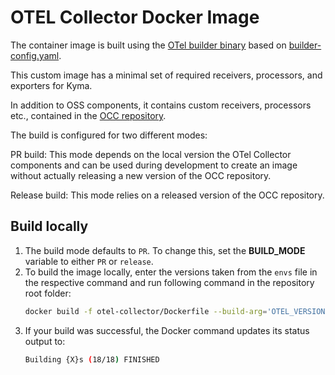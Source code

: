 # OTEL Collector Docker Image

The container image is built using the [OTel builder binary](https://github.com/open-telemetry/opentelemetry-collector/tree/main/cmd/builder) based on [builder-config.yaml](https://github.com/open-telemetry/opentelemetry-collector/blob/main/cmd/otelcorecol/builder-config.yaml).

This custom image has a minimal set of required receivers, processors, and exporters for Kyma.

In addition to OSS components, it contains custom receivers, processors etc., contained in the [OCC repository](https://github.com/kyma-project/opentelemetry-collector-components).

The build is configured for two different modes:

PR build: 
This mode depends on the local version the OTel Collector components and can be used during development to create an image without actually releasing a new version of the OCC repository.

Release build:
This mode relies on a released version of the OCC repository.

## Build locally

1. The build mode defaults to `PR`. To change this, set the **BUILD_MODE** variable to either `PR` or `release`.
1. To build the image locally, enter the versions taken from the `envs` file in the respective command and run following command in the repository root folder:
    ```sh
    docker build -f otel-collector/Dockerfile --build-arg='OTEL_VERSION={XXX}' .
    ```
1. If your build was successful, the Docker command updates its status output to:
    ```sh
    Building {X}s (18/18) FINISHED
    ```
